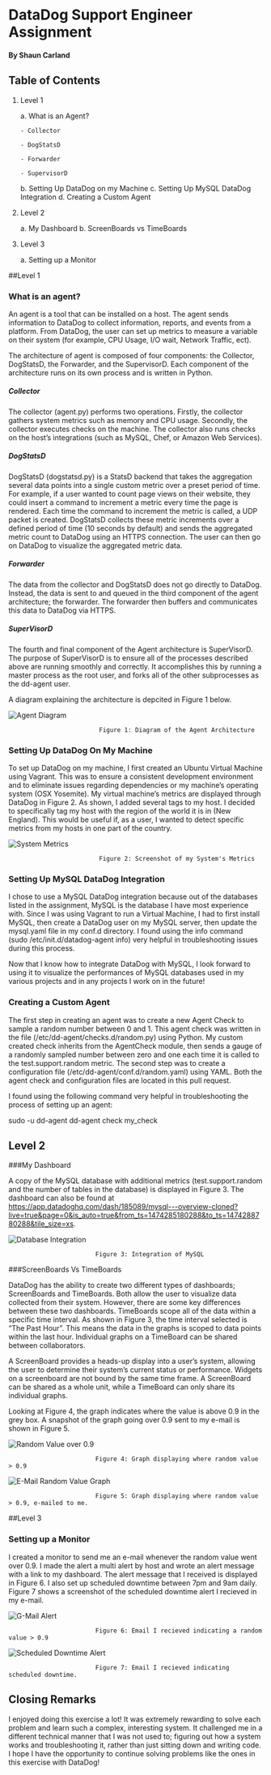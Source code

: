 # DataDog Support Engineer Assignment

#### By Shaun Carland

## Table of Contents
1. Level 1 

	a. What is an Agent?
		
	   - Collector
		
	   - DogStatsD
		
	   - Forwarder
		
	   - SupervisorD
		
	b. Setting Up DataDog on my Machine
	c. Setting Up MySQL DataDog Integration
	d. Creating a Custom Agent
	
2. Level 2

	a. My Dashboard
	b. ScreenBoards vs TimeBoards

3. Level 3

	a. Setting up a Monitor  

##Level 1 

### What is an agent?

An agent is a tool that can be installed on a host.  The agent sends information to DataDog to collect information, reports, and events from a platform.  From DataDog, the user can set up metrics to measure a variable on their system (for example, CPU Usage, I/O wait, Network Traffic, ect).  

The architecture of agent is composed of four components: the Collector, DogStatsD, the Forwarder, and the SupervisorD.  Each component of the architecture runs on its own process and is written in Python.    

##### Collector
The collector (agent.py) performs two operations.  Firstly, the collector gathers system metrics such as memory and CPU usage.  Secondly, the collector executes checks on the machine.  The collector also runs checks on the host’s integrations (such as MySQL, Chef, or Amazon Web Services).   

##### DogStatsD

DogStatsD (dogstatsd.py) is a StatsD backend that takes the aggregation several data points into a single custom metric over a preset period of time.  For example, if a user wanted to count page views on their website, they could insert a command to increment a metric every time the page is rendered.  Each time the command to increment the metric is called, a UDP packet is created.  DogStatsD collects these metric increments over a defined period of time (10 seconds by default) and sends the aggregated metric count to DataDog using an HTTPS connection.  The user can then go on DataDog to visualize the aggregated metric data.  

##### Forwarder

The data from the collector and DogStatsD does not go directly to DataDog.  Instead, the data is sent to and queued in  the third component of the agent architecture; the forwarder.    The forwarder then buffers and communicates this data to DataDog via HTTPS.

##### SuperVisorD

The fourth and final component of the Agent architecture is SuperVisorD.  The purpose of SuperVisorD  is to ensure all of the processes described above are running smoothly and correctly.  It accomplishes this by running a master process as the root user, and forks all of the other subprocesses as the dd-agent user.  

A diagram explaining the architecture is depcited in Figure 1 below.

![Agent Diagram](https://raw.githubusercontent.com/shauncarland/hiring-engineers/support-engineer/agent_diagram.png)

							 Figure 1: Diagram of the Agent Architecture

### Setting Up DataDog On My Machine

To set up DataDog on my machine, I first created an Ubuntu Virtual Machine using Vagrant.  This was to ensure a consistent development environment and to eliminate issues regarding dependencies or my machine’s operating system (OSX Yosemite).  My virtual machine’s metrics are displayed through DataDog in Figure 2.  As shown, I added several tags to my host.  I decided to specifically tag my host with the region of the world it is in (New England).  This would be useful if, as a user, I wanted to detect specific metrics from my hosts in one part of the country.  

![System Metrics](https://raw.githubusercontent.com/shauncarland/hiring-engineers/support-engineer/system_metrics.png)

							 Figure 2: Screenshot of my System's Metrics

### Setting Up MySQL DataDog Integration

I chose to use a MySQL DataDog integration because out of the databases listed in the assignment, MySQL is the database I have most experience with.  Since I was using Vagrant to run a Virtual Machine, I had to first install MySQL, then create a DataDog user on my MySQL server, then update the mysql.yaml file in my conf.d directory.  I found using the info command (sudo /etc/init.d/datadog-agent info) very helpful in troubleshooting issues during this process.  

Now that I know how to integrate DataDog with MySQL, I look forward to using it to visualize the performances of MySQL databases used in my various projects and in any projects I work on in the future!

### Creating a Custom Agent
The first step in creating an agent was to create a new Agent Check to sample a random number between 0 and 1.  This agent check was written in the file (/etc/dd-agent/checks.d/random.py) using Python.  My custom created check inherits from the AgentCheck module, then sends a gauge of a randomly sampled number between zero and one each time it is called to the test.support.random metric.   The second step was to create a configuration file (/etc/dd-agent/conf.d/random.yaml) using YAML.  Both the agent check and configuration files are located in this pull request.

I found using the following command very helpful in troubleshooting the process of setting up an agent: 

sudo -u dd-agent dd-agent check my_check


## Level 2 

###My Dashboard

A copy of the MySQL database with additional metrics (test.support.random and the number of tables in the database) is displayed in Figure 3.  The dashboard can also be found at https://app.datadoghq.com/dash/185089/mysql---overview-cloned?live=true&page=0&is_auto=true&from_ts=1474285180288&to_ts=1474288780288&tile_size=xs.  

![Database Integration](https://raw.githubusercontent.com/shauncarland/hiring-engineers/support-engineer/database_integration_dashboard.png)

							Figure 3: Integration of MySQL

###ScreenBoards Vs TimeBoards

DataDog has the ability to create two different types of dashboards; ScreenBoards and TimeBoards.  Both allow the user to visualize data collected from their system.  However, there are some key differences between these two dashboards.  TimeBoards scope all of the data within a specific time interval.  As shown in Figure 3, the time interval selected is “The Past Hour”.  This means the data in the graphs is scoped to data points within the last hour.  Individual graphs on a TimeBoard can be shared between collaborators.

A ScreenBoard provides a heads-up display into a user’s system, allowing the user to determine their system’s current status or performance.   Widgets on a screenboard are not bound by the same time frame.  A ScreenBoard can be shared as a whole unit, while a TimeBoard can only share its individual graphs.

Looking at Figure 4, the graph indicates where the value is above 0.9 in the grey box.  A snapshot of the graph going over 0.9 sent to my e-mail is shown in Figure 5.  

![Random Value over 0.9](https://raw.githubusercontent.com/shauncarland/hiring-engineers/support-engineer/random_over_9.png)

							Figure 4: Graph displaying where random value > 0.9

![E-Mail Random Value Graph](https://raw.githubusercontent.com/shauncarland/hiring-engineers/support-engineer/random_over_9_email.png)

							Figure 5: Graph displaying where random value > 0.9, e-mailed to me. 


##Level 3

### Setting up a Monitor


I created a monitor to send me an e-mail whenever the random value went over 0.9.  I made the alert a multi alert by host and wrote an alert message with a link to my dashboard.  The alert message that I received is displayed in Figure 6.  I also set up scheduled downtime between 7pm and 9am daily.  Figure 7 shows a screenshot of the scheduled downtime alert I recieved in my e-mail.

![G-Mail Alert](https://raw.githubusercontent.com/shauncarland/hiring-engineers/support-engineer/gmail_alert.png)

							Figure 6: Email I recieved indicating a random value > 0.9

![Scheduled Downtime Alert](https://raw.githubusercontent.com/shauncarland/hiring-engineers/support-engineer/scheduled_downtime_email.png)

							Figure 7: Email I recieved indicating scheduled downtime.

## Closing Remarks

I enjoyed doing this exercise a lot! It was extremely rewarding to solve each problem and learn such a complex, interesting system.  It challenged me in a different technical manner that I was not used to; figuring out how a system works and troubleshooting it, rather than just sitting down and writing code.  I hope I have the opportunity to continue solving problems like the ones in this exercise with DataDog!
